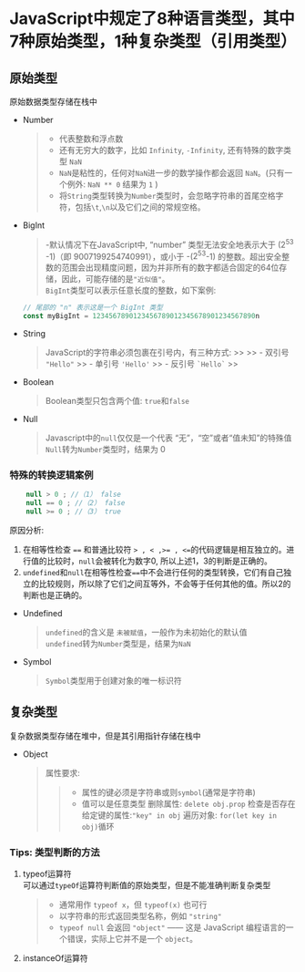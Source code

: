 # JavaScript中规定了8种语言类型，其中7种原始类型，1种复杂类型（引用类型）

## 原始类型  

原始数据类型存储在栈中

- Number
    >
    >- 代表整数和浮点数
    >- 还有无穷大的数字，比如 `Infinity`, `-Infinity`, 还有特殊的数字类型 `NaN`
    >- `NaN`是粘性的，任何对`NaN`进一步的数学操作都会返回 `NaN`。(只有一个例外: `NaN ** 0` 结果为 `1` )
    >- 将`String`类型转换为`Number`类型时，会忽略字符串的首尾空格字符，包括`\t`,`\n`以及它们之间的常规空格。

- BigInt
    >-默认情况下在JavaScript中, “number” 类型无法安全地表示大于 ($2^{53}$ -1)（即 9007199254740991），或小于 -($2^{53}$-1) 的整数。超出安全整数的范围会出现精度问题，因为并非所有的数字都适合固定的64位存储，因此，可能存储的是`"近似值"`。  
    `BigInt`类型可以表示任意长度的整数，如下案例:

    ```javascript
    // 尾部的 "n" 表示这是一个 BigInt 类型
    const myBigInt = 1234567890123456789012345678901234567890n
    ```

- String
    >JavaScript的字符串必须包裹在引号内，有三种方式:
      >>
      >> - 双引号 `"Hello"`
      >> - 单引号 `'Hello'`
      >> - 反引号 `` `Hello` ``
      >>
- Boolean
    > Boolean类型只包含两个值: `true`和`false`
- Null
    > Javascript中的`null`仅仅是一个代表 “无”，“空”或者“值未知”的特殊值  
    > `Null`转为`Number`类型时，结果为 0  
    >
### 特殊的转换逻辑案例

```javascript
    null > 0 ; //（1） false
    null == 0 ; //（2） false
    null >= 0 ; //（3） true
```

原因分析:  

  1. 在相等性检查 `==` 和普通比较符 `> , < ,>= , <=`的代码逻辑是相互独立的。进行值的比较时，`null`会被转化为数字0, 所以上述1，3的判断是正确的。
  2. `undefined`和`null`在相等性检查`==`中不会进行任何的类型转换，它们有自己独立的比较规则，所以除了它们之间互等外，不会等于任何其他的值。所以2的判断也是正确的。

- Undefined
    > `undefined`的含义是 `未被赋值`，一般作为未初始化的默认值  
    > `undefined`转为`Number`类型是，结果为`NaN`
- Symbol
    > `Symbol`类型用于创建对象的唯一标识符

## 复杂类型

复杂数据类型存储在堆中，但是其引用指针存储在栈中

- Object  
  > 属性要求:  
  >>
  >>- 属性的键必须是字符串或则`symbol`(通常是字符串)
  >>- 值可以是任意类型
  > 删除属性: `delete obj.prop`
  > 检查是否存在给定键的属性:`"key" in obj`
  > 遍历对象: `for(let key in obj)`循环

### Tips: 类型判断的方法

1. typeof运算符  
    可以通过`typeOf`运算符判断值的原始类型，但是不能准确判断复杂类型
    >
    > - 通常用作 `typeof x`，但 `typeof(x)` 也可行
    > - 以字符串的形式返回类型名称，例如 `"string"`
    > - `typeof null` 会返回 `"object"` —— 这是 JavaScript 编程语言的一个错误，实际上它并不是一个 `object`。
    >
2. instanceOf运算符
